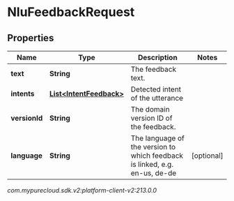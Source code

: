 # NluFeedbackRequest


## Properties

| Name | Type | Description | Notes |
| ------------ | ------------- | ------------- | ------------- |
| **text** | **String** | The feedback text. |  |
| **intents** | [**List&lt;IntentFeedback&gt;**](IntentFeedback) | Detected intent of the utterance |  |
| **versionId** | **String** | The domain version ID of the feedback. |  |
| **language** | **String** | The language of the version to which feedback is linked, e.g. en-us, de-de |  [optional] |




_com.mypurecloud.sdk.v2:platform-client-v2:213.0.0_
